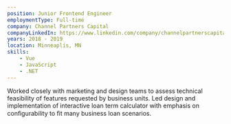 ```yaml
---
position: Junior Frontend Engineer 
employmentType: Full-time
company: Channel Partners Capital
companyLinkedIn: https://www.linkedin.com/company/channelpartnerscapital/
years: 2018 - 2019
location: Minneaplis, MN
skills:
    - Vue
    - JavaScript
    - .NET
---
```

Worked closely with marketing and design teams to assess technical feasibility of features requested by business units. Led design and implementation of interactive loan term calculator with emphasis on conﬁgurability to ﬁt many business loan scenarios.